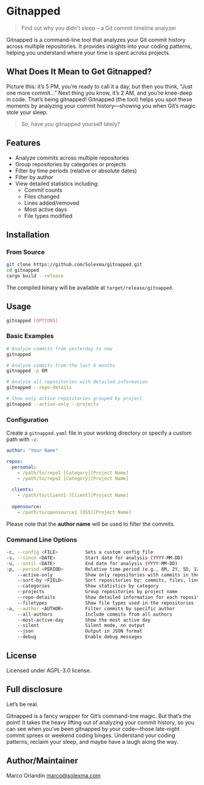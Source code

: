 # Gitnapped

> Find out why you didn't sleep – a Git commit timeline analyzer

Gitnapped is a command-line tool that analyzes your Git commit history across multiple repositories. It provides insights into your coding patterns, helping you understand where your time is spent across projects.

## What Does It Mean to Get Gitnapped?

Picture this: it’s 5 PM, you’re ready to call it a day, but then you think, “Just one more commit…” Next thing you know, it’s 2 AM, and you’re knee-deep in code. That’s being gitnapped! Gitnapped (the tool) helps you spot these moments by analyzing your commit history—showing you when Git’s magic stole your sleep.

> So, have you gitnapped yourself lately?

## Features

- Analyze commits across multiple repositories
- Group repositories by categories or projects
- Filter by time periods (relative or absolute dates)
- Filter by author
- View detailed statistics including:
  - Commit counts
  - Files changed
  - Lines added/removed
  - Most active days
  - File types modified

## Installation

### From Source

```bash
git clone https://github.com/Solexma/gitnapped.git
cd gitnapped
cargo build --release
```

The compiled binary will be available at `target/release/gitnapped`.

## Usage

```bash
gitnapped [OPTIONS]
```

### Basic Examples

```bash
# Analyze commits from yesterday to now
gitnapped

# Analyze commits from the last 6 months
gitnapped -p 6M

# Analyze all repositories with detailed information
gitnapped --repo-details

# Show only active repositories grouped by project
gitnapped --active-only --projects
```

### Configuration

Create a `gitnapped.yaml` file in your working directory or specify a custom path with `-c`:

```yaml
author: "Your Name"

repos:
  personal:
    - /path/to/repo1 [Category][Project Name]
    - /path/to/repo2 [Category][Project Name]
  
  clients:
    - /path/to/client1 [Client][Project Name]
    
  opensource:
    - /path/to/opensource1 [OSS][Project Name]
```

Please note that the **author name** will be used to filter the commits.

### Command Line Options

```bash
-c, --config <FILE>          Sets a custom config file
-s, --since <DATE>           Start date for analysis (YYYY-MM-DD)
-u, --until <DATE>           End date for analysis (YYYY-MM-DD)
-p, --period <PERIOD>        Relative time period (e.g., 6M, 2Y, 5D, 12H)
    --active-only            Show only repositories with commits in the period
    --sort-by <FIELD>        Sort repositories by: commits, files, lines
    --categories             Show statistics by category
    --projects               Group repositories by project name
    --repo-details           Show detailed information for each repository
    --filetypes              Show file types used in the repositories
-a, --author <AUTHOR>        Filter commits by specific author
    --all-authors            Include commits from all authors
    --most-active-day        Show the most active day
    --silent                 Silent mode, no output
    --json                   Output in JSON format
    --debug                  Enable debug messages
```

## License

Licensed under AGPL-3.0 license.

## Full disclosure

Let’s be real.

Gitnapped is a fancy wrapper for Git’s command-line magic. But that’s the point! It takes the heavy lifting out of analyzing your commit history, so you can see when you’ve been gitnapped by your code—those late-night commit sprees or weekend coding binges. Understand your coding patterns, reclaim your sleep, and maybe have a laugh along the way.

## Author/Maintainer

Marco Orlandin <marco@solexma.com>
